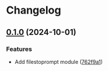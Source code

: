 # Changelog

## [0.1.0](https://github.com/staticaland/daggers/compare/filestoprompt-v0.0.1...filestoprompt-v0.1.0) (2024-10-01)


### Features

* Add filestoprompt module ([762f9a1](https://github.com/staticaland/daggers/commit/762f9a1fe7c4c27ad285bf136f23179e2e3c3943))
